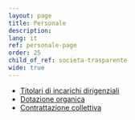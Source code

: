 ```yaml
---
layout: page
title: Personale
description: 
lang: it
ref: personale-page
order: 25
child_of_ref: societa-trasparente
wide: true
---
```

* [Titolari di incarichi dirigenziali](titolari-incarichi-dirigenziali/)
* [Dotazione organica](dotazione-organica/)
* [Contrattazione collettiva](contrattazione-collettiva/)